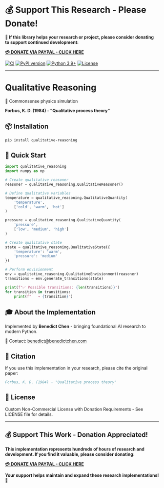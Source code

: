 # 💰 Support This Research - Please Donate!

**🙏 If this library helps your research or project, please consider donating to support continued development:**

**[💳 DONATE VIA PAYPAL - CLICK HERE](https://www.paypal.com/cgi-bin/webscr?cmd=_s-xclick&hosted_button_id=WXQKYYKPHWXHS)**

[![CI](https://github.com/benedictchen/qualitative-reasoning/workflows/CI/badge.svg)](https://github.com/benedictchen/qualitative-reasoning/actions)
[![PyPI version](https://badge.fury.io/py/qualitative-reasoning.svg)](https://badge.fury.io/py/qualitative-reasoning)
[![Python 3.9+](https://img.shields.io/badge/python-3.9+-blue.svg)](https://www.python.org/downloads/)
[![License](https://img.shields.io/badge/license-Custom%20Non--Commercial-red.svg)](LICENSE)

---

# Qualitative Reasoning

🤔 Commonsense physics simulation

**Forbus, K. D. (1984) - "Qualitative process theory"**

## 📦 Installation

```bash
pip install qualitative-reasoning
```

## 🚀 Quick Start

```python
import qualitative_reasoning
import numpy as np

# Create qualitative reasoner
reasoner = qualitative_reasoning.QualitativeReasoner()

# Define qualitative variables
temperature = qualitative_reasoning.QualitativeQuantity(
    'temperature', 
    ['cold', 'warm', 'hot']
)

pressure = qualitative_reasoning.QualitativeQuantity(
    'pressure',
    ['low', 'medium', 'high']
)

# Create qualitative state
state = qualitative_reasoning.QualitativeState({
    'temperature': 'warm',
    'pressure': 'medium'
})

# Perform envisionment
env = qualitative_reasoning.QualitativeEnvisionment(reasoner)
transitions = env.generate_transitions(state)

print(f"✅ Possible transitions: {len(transitions)}")
for transition in transitions:
    print(f"   → {transition}")
```

## 🎓 About the Implementation

Implemented by **Benedict Chen** - bringing foundational AI research to modern Python.

📧 Contact: benedict@benedictchen.com

## 📖 Citation

If you use this implementation in your research, please cite the original paper:

```bibtex
Forbus, K. D. (1984) - "Qualitative process theory"
```

## 📜 License

Custom Non-Commercial License with Donation Requirements - See LICENSE file for details.

---

## 💰 Support This Work - Donation Appreciated!

**This implementation represents hundreds of hours of research and development. If you find it valuable, please consider donating:**

**[💳 DONATE VIA PAYPAL - CLICK HERE](https://www.paypal.com/cgi-bin/webscr?cmd=_s-xclick&hosted_button_id=WXQKYYKPHWXHS)**

**Your support helps maintain and expand these research implementations! 🙏**